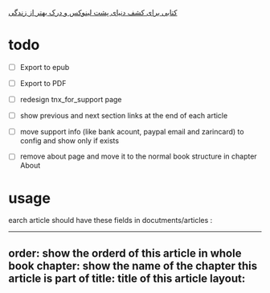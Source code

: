 [کتابی برای کشف دنیای پشت لینوکس و درک بهتر از زندگی](http://linuxbook.ir)


# todo
- [ ] Export to epub
- [ ] Export to PDF
- [ ] redesign tnx_for_support page
- [ ] show previous and next section links at the end of each article
- [ ] move support info (like bank acount, paypal email and zarincard) to config and show only if exists
- [ ] remove about page and move it to the normal book structure in chapter About



# usage
earch article should have these fields in  docutments/articles :

  ---
  order: show the orderd of this article in whole book
  chapter: show the name of the chapter this article is part of
  title: title of this article
  layout: 
  ---
